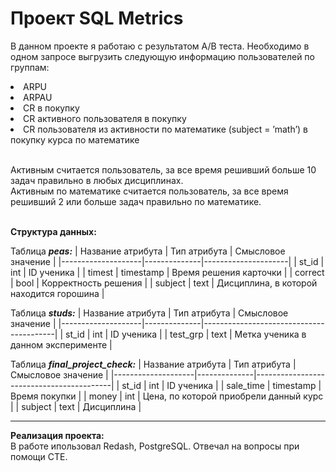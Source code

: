 # **Проект SQL Metrics**

В данном проекте я работаю с результатом А/B теста. Необходимо в одном запросе выгрузить следующую информацию пользователей по группам:
<li>ARPU</li>
<li>ARPAU</li>
<li>CR в покупку</li>
<li>СR активного пользователя в покупку</li>
<li>CR пользователя из активности по математике (subject = ’math’) в покупку курса по математике</li>
</ul>
</br>

Активным считается пользователь, за все время решивший больше 10 задач правильно в любых дисциплинах.</br>
Активным по математике считается пользователь, за все время решивший 2 или больше задач правильно по математике.
</br>
</br>

**Структура данных:**  

Таблица ***peas:***
| Название атрибута | Тип атрибута | Смысловое значение |
|--------------------|--------------|---------------------|
| st_id             | int          | ID ученика          |
| timest            | timestamp    | Время решения карточки |
| correct           | bool         | Корректность решения |
| subject           | text         | Дисциплина, в которой находится горошина |

Таблица ***studs:***
| Название атрибута | Тип атрибута | Смысловое значение                      |
|--------------------|--------------|-----------------------------------------|
| st_id             | int          | ID ученика                              |
| test_grp          | text         | Метка ученика в данном эксперименте     |

Таблица ***final_project_check:***
| Название атрибута | Тип атрибута | Смысловое значение                       |
|--------------------|--------------|------------------------------------------|
| st_id             | int          | ID ученика                               |
| sale_time         | timestamp    | Время покупки                            |
| money             | int          | Цена, по которой приобрели данный курс   |
| subject           | text         | Дисциплина                               |

<hr>

**Реализация проекта:**  
В работе ипользовал Redash, PostgreSQL. Отвечал на вопросы при помощи CTE.
